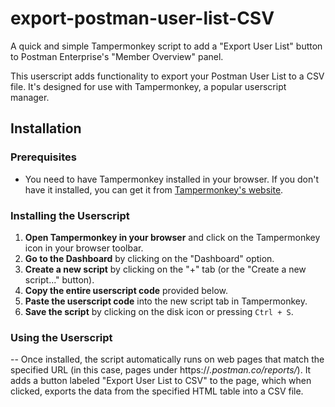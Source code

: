 # export-postman-user-list-CSV
A quick and simple Tampermonkey script to add a "Export User List" button to Postman Enterprise's "Member Overview" panel.

This userscript adds functionality to export your Postman User List to a CSV file. It's designed for use with Tampermonkey, a popular userscript manager.

## Installation

### Prerequisites

- You need to have Tampermonkey installed in your browser. If you don't have it installed, you can get it from [Tampermonkey's website](https://www.tampermonkey.net/).

### Installing the Userscript

1. **Open Tampermonkey in your browser** and click on the Tampermonkey icon in your browser toolbar.
2. **Go to the Dashboard** by clicking on the "Dashboard" option.
3. **Create a new script** by clicking on the "+" tab (or the "Create a new script..." button).
4. **Copy the entire userscript code** provided below.
5. **Paste the userscript code** into the new script tab in Tampermonkey.
6. **Save the script** by clicking on the disk icon or pressing `Ctrl + S`.

### Using the Userscript

-- Once installed, the script automatically runs on web pages that match the specified URL (in this case, pages under https://*.postman.co/reports/*). It adds a button labeled "Export User List to CSV" to the page, which when clicked, exports the data from the specified HTML table into a CSV file.
